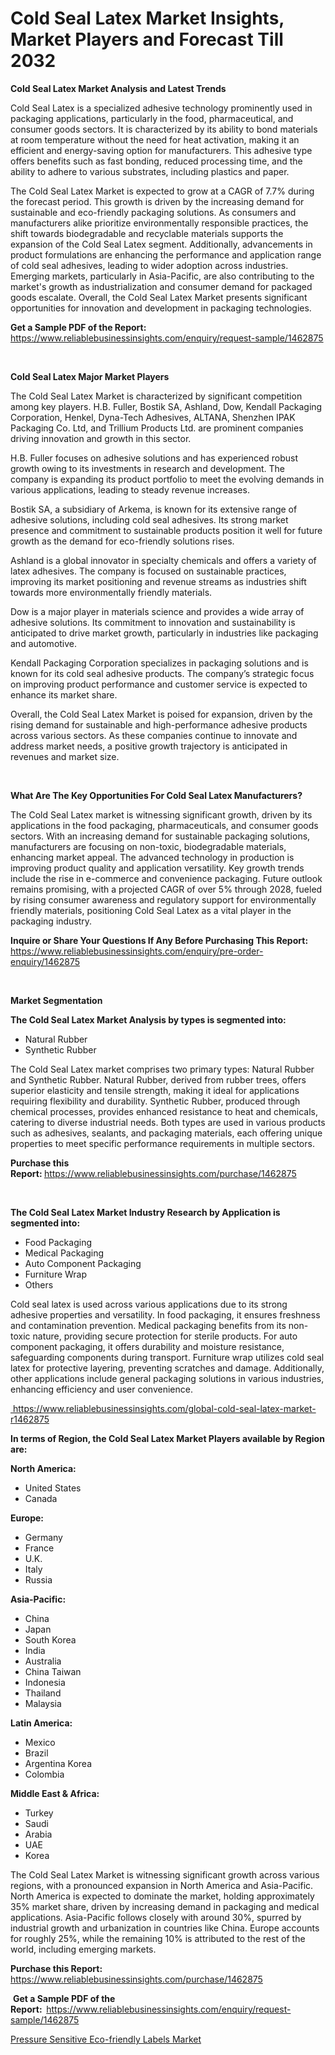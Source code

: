 <p><h1>Cold Seal Latex Market Insights, Market Players and Forecast Till 2032</h1></p><p><strong>Cold Seal Latex Market Analysis and Latest Trends</strong></p>
<p><p>Cold Seal Latex is a specialized adhesive technology prominently used in packaging applications, particularly in the food, pharmaceutical, and consumer goods sectors. It is characterized by its ability to bond materials at room temperature without the need for heat activation, making it an efficient and energy-saving option for manufacturers. This adhesive type offers benefits such as fast bonding, reduced processing time, and the ability to adhere to various substrates, including plastics and paper.</p><p>The Cold Seal Latex Market is expected to grow at a CAGR of 7.7% during the forecast period. This growth is driven by the increasing demand for sustainable and eco-friendly packaging solutions. As consumers and manufacturers alike prioritize environmentally responsible practices, the shift towards biodegradable and recyclable materials supports the expansion of the Cold Seal Latex segment. Additionally, advancements in product formulations are enhancing the performance and application range of cold seal adhesives, leading to wider adoption across industries. Emerging markets, particularly in Asia-Pacific, are also contributing to the market's growth as industrialization and consumer demand for packaged goods escalate. Overall, the Cold Seal Latex Market presents significant opportunities for innovation and development in packaging technologies.</p></p>
<p><strong>Get a Sample PDF of the Report:&nbsp;</strong> <a href="https://www.reliablebusinessinsights.com/enquiry/request-sample/1462875?utm_campaign=97&utm_medium=2&utm_source=Github&utm_content=ia&utm_term=03022025&utm_id=cold-seal-latex">https://www.reliablebusinessinsights.com/enquiry/request-sample/1462875</a></p>
<p>&nbsp;</p>
<p><strong>Cold Seal Latex Major Market Players</strong></p>
<p><p>The Cold Seal Latex Market is characterized by significant competition among key players. H.B. Fuller, Bostik SA, Ashland, Dow, Kendall Packaging Corporation, Henkel, Dyna-Tech Adhesives, ALTANA, Shenzhen IPAK Packaging Co. Ltd, and Trillium Products Ltd. are prominent companies driving innovation and growth in this sector. </p><p>H.B. Fuller focuses on adhesive solutions and has experienced robust growth owing to its investments in research and development. The company is expanding its product portfolio to meet the evolving demands in various applications, leading to steady revenue increases.</p><p>Bostik SA, a subsidiary of Arkema, is known for its extensive range of adhesive solutions, including cold seal adhesives. Its strong market presence and commitment to sustainable products position it well for future growth as the demand for eco-friendly solutions rises.</p><p>Ashland is a global innovator in specialty chemicals and offers a variety of latex adhesives. The company is focused on sustainable practices, improving its market positioning and revenue streams as industries shift towards more environmentally friendly materials.</p><p>Dow is a major player in materials science and provides a wide array of adhesive solutions. Its commitment to innovation and sustainability is anticipated to drive market growth, particularly in industries like packaging and automotive.</p><p>Kendall Packaging Corporation specializes in packaging solutions and is known for its cold seal adhesive products. The company’s strategic focus on improving product performance and customer service is expected to enhance its market share.</p><p>Overall, the Cold Seal Latex Market is poised for expansion, driven by the rising demand for sustainable and high-performance adhesive products across various sectors. As these companies continue to innovate and address market needs, a positive growth trajectory is anticipated in revenues and market size.</p></p>
<p>&nbsp;</p>
<p><strong>What Are The Key Opportunities For Cold Seal Latex Manufacturers?</strong></p>
<p><p>The Cold Seal Latex market is witnessing significant growth, driven by its applications in the food packaging, pharmaceuticals, and consumer goods sectors. With an increasing demand for sustainable packaging solutions, manufacturers are focusing on non-toxic, biodegradable materials, enhancing market appeal. The advanced technology in production is improving product quality and application versatility. Key growth trends include the rise in e-commerce and convenience packaging. Future outlook remains promising, with a projected CAGR of over 5% through 2028, fueled by rising consumer awareness and regulatory support for environmentally friendly materials, positioning Cold Seal Latex as a vital player in the packaging industry.</p></p>
<p><strong>Inquire or Share Your Questions If Any Before Purchasing This Report:</strong> <a href="https://www.reliablebusinessinsights.com/enquiry/pre-order-enquiry/1462875?utm_campaign=97&utm_medium=2&utm_source=Github&utm_content=ia&utm_term=03022025&utm_id=cold-seal-latex">https://www.reliablebusinessinsights.com/enquiry/pre-order-enquiry/1462875</a></p>
<p>&nbsp;</p>
<p><strong>Market Segmentation</strong></p>
<p><strong>The Cold Seal Latex Market Analysis by types is segmented into:</strong></p>
<p><ul><li>Natural Rubber</li><li>Synthetic Rubber</li></ul></p>
<p><p>The Cold Seal Latex market comprises two primary types: Natural Rubber and Synthetic Rubber. Natural Rubber, derived from rubber trees, offers superior elasticity and tensile strength, making it ideal for applications requiring flexibility and durability. Synthetic Rubber, produced through chemical processes, provides enhanced resistance to heat and chemicals, catering to diverse industrial needs. Both types are used in various products such as adhesives, sealants, and packaging materials, each offering unique properties to meet specific performance requirements in multiple sectors.</p></p>
<p><strong>Purchase this Report:&nbsp;</strong><a href="https://www.reliablebusinessinsights.com/purchase/1462875?utm_campaign=97&utm_medium=2&utm_source=Github&utm_content=ia&utm_term=03022025&utm_id=cold-seal-latex">https://www.reliablebusinessinsights.com/purchase/1462875</a></p>
<p>&nbsp;</p>
<p><strong>The Cold Seal Latex Market Industry Research by Application is segmented into:</strong></p>
<p><ul><li>Food Packaging</li><li>Medical Packaging</li><li>Auto Component Packaging</li><li>Furniture Wrap</li><li>Others</li></ul></p>
<p><p>Cold seal latex is used across various applications due to its strong adhesive properties and versatility. In food packaging, it ensures freshness and contamination prevention. Medical packaging benefits from its non-toxic nature, providing secure protection for sterile products. For auto component packaging, it offers durability and moisture resistance, safeguarding components during transport. Furniture wrap utilizes cold seal latex for protective layering, preventing scratches and damage. Additionally, other applications include general packaging solutions in various industries, enhancing efficiency and user convenience.</p></p>
<p><a href="https://www.reliablebusinessinsights.com/global-cold-seal-latex-market-r1462875?utm_campaign=97&utm_medium=2&utm_source=Github&utm_content=ia&utm_term=03022025&utm_id=cold-seal-latex">&nbsp;https://www.reliablebusinessinsights.com/global-cold-seal-latex-market-r1462875</a></p>
<p><strong>In terms of Region, the Cold Seal Latex Market Players available by Region are:</strong></p>
<p>
    <p> <strong> North America: </strong>
        <ul>
            <li>United States</li>
            <li>Canada</li>
        </ul>
        </p> 
    <p> <strong> Europe: </strong>
        <ul>
            <li>Germany</li>
            <li>France</li>
            <li>U.K.</li>
            <li>Italy</li>
            <li>Russia</li>
        </ul>
        </p> 
    <p> <strong> Asia-Pacific: </strong>
        <ul>
            <li>China</li>
            <li>Japan</li>
            <li>South Korea</li>
            <li>India</li>
            <li>Australia</li>
            <li>China Taiwan</li>
            <li>Indonesia</li>
            <li>Thailand</li>
            <li>Malaysia</li>
        </ul>
        </p> 
    <p> <strong> Latin America: </strong>
        <ul>
            <li>Mexico</li>
            <li>Brazil</li>
            <li>Argentina Korea</li>
            <li>Colombia</li>
        </ul>
        </p> 
    <p> <strong> Middle East & Africa: </strong>
        <ul>
            <li>Turkey</li>
            <li>Saudi</li>
            <li>Arabia</li>
            <li>UAE</li>
            <li>Korea</li>
        </ul>
    </p>
    </p>
<p><p>The Cold Seal Latex Market is witnessing significant growth across various regions, with a pronounced expansion in North America and Asia-Pacific. North America is expected to dominate the market, holding approximately 35% market share, driven by increasing demand in packaging and medical applications. Asia-Pacific follows closely with around 30%, spurred by industrial growth and urbanization in countries like China. Europe accounts for roughly 25%, while the remaining 10% is attributed to the rest of the world, including emerging markets.</p></p>
<p><strong>Purchase this Report: </strong><a href="https://www.reliablebusinessinsights.com/purchase/1462875?utm_campaign=97&utm_medium=2&utm_source=Github&utm_content=ia&utm_term=03022025&utm_id=cold-seal-latex">https://www.reliablebusinessinsights.com/purchase/1462875</a></p>
<p>&nbsp;<strong>Get a Sample PDF of the Report:&nbsp;&nbsp;</strong><a href="https://www.reliablebusinessinsights.com/enquiry/request-sample/1462875?utm_campaign=97&utm_medium=2&utm_source=Github&utm_content=ia&utm_term=03022025&utm_id=cold-seal-latex">https://www.reliablebusinessinsights.com/enquiry/request-sample/1462875</a></p>
<p><strong></strong></p>
<p><p><a href="https://github.com/daphnyvashdi/Market-Research-Report-List-1/blob/main/pressure-sensitive-eco-friendly-labels-market.md?utm_campaign=97&utm_medium=2&utm_source=Github&utm_content=ia&utm_term=03022025&utm_id=cold-seal-latex">Pressure Sensitive Eco-friendly Labels Market</a></p></p>